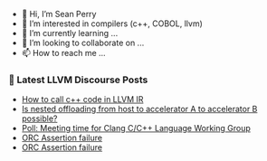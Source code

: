 - 👋 Hi, I’m Sean Perry
- 👀 I’m interested in compilers (c++, COBOL, llvm)
- 🌱 I’m currently learning ...
- 💞️ I’m looking to collaborate on ...
- 📫 How to reach me ...

<!---
s66perry/s66perry is a ✨ special ✨ repository because its `README.md` (this file) appears on your GitHub profile.
You can click the Preview link to take a look at your changes.
--->
### 📕 Latest LLVM Discourse Posts

<!-- DISCOURSE-LLVM:START -->
- [How to call c++ code in LLVM IR](https://discourse.llvm.org/t/how-to-call-c-code-in-llvm-ir/60289/9)
- [Is nested offloading from host to accelerator A to accelerator B possible?](https://discourse.llvm.org/t/is-nested-offloading-from-host-to-accelerator-a-to-accelerator-b-possible/60328/5)
- [Poll: Meeting time for Clang C/C++ Language Working Group](https://discourse.llvm.org/t/poll-meeting-time-for-clang-c-c-language-working-group/60404/2)
- [ORC Assertion failure](https://discourse.llvm.org/t/orc-assertion-failure/55100/9)
- [ORC Assertion failure](https://discourse.llvm.org/t/orc-assertion-failure/55100/8)
<!-- DISCOURSE-LLVM:END -->
